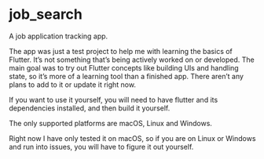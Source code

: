 # job_search

A job application tracking app.

The app was just a test project to help me with learning the basics of Flutter.
It’s not something that’s being actively worked on or developed.
The main goal was to try out Flutter concepts like building UIs and handling state,
so it’s more of a learning tool than a finished app.
There aren’t any plans to add to it or update it right now.

If you want to use it yourself, you will need to have flutter and its dependencies installed,
and then build it yourself.

The only supported platforms are macOS, Linux and Windows.

Right now I have only tested it on macOS, so if you are on Linux or Windows and run into issues,
you will have to figure it out yourself.
